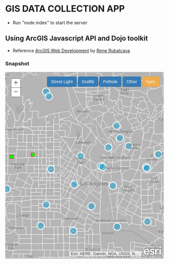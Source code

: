 # GIS DATA COLLECTION APP
- Run "node index" to start the server
## Using ArcGIS Javascript API and Dojo toolkit

 - Reference [ArcGIS Web Development](https://www.manning.com/books/arcgis-web-development)
    by [Rene Rubalcava](https://github.com/odoe)

### Snapshot

![App Snapshot](./snapshots/giscollect.jpg?raw=true "App Snapshot Image")